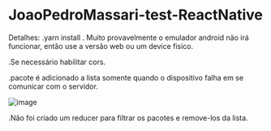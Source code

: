 # JoaoPedroMassari-test-ReactNative

Detalhes:
.yarn install
.
Muito provavelmente o emulador android não irá funcionar, então use a versão web ou um device fisico.

.Se necessário habilitar cors.

.pacote é adicionado a lista somente quando o dispositivo falha em se comunicar com o servidor.

![image](https://user-images.githubusercontent.com/97138488/170139976-85abe285-c2b7-4e01-b76b-e47b3c9e20f3.png)

.Não foi criado um reducer para filtrar os pacotes e remove-los da lista.
